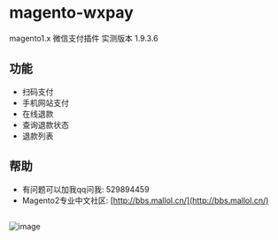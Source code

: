 # magento-wxpay
magento1.x 微信支付插件
实测版本 1.9.3.6

## 功能
  * 扫码支付
  * 手机网站支付
  * 在线退款
  * 查询退款状态
  * 退款列表
  
## 帮助
  * 有问题可以加我qq问我: 529894459
  * Magento2专业中文社区: [http://bbs.mallol.cn/](http://bbs.mallol.cn/)

##
![image](https://github.com/zouhongzhao/magento-wxpay/blob/master/wxpay.gif)
